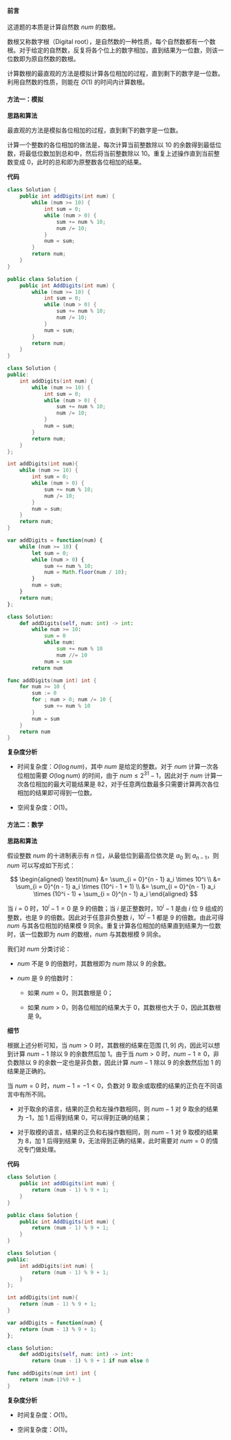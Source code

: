 #### 前言

这道题的本质是计算自然数 $\textit{num}$ 的数根。

数根又称数字根（$\text{Digital root}$），是自然数的一种性质，每个自然数都有一个数根。对于给定的自然数，反复将各个位上的数字相加，直到结果为一位数，则该一位数即为原自然数的数根。

计算数根的最直观的方法是模拟计算各位相加的过程，直到剩下的数字是一位数。利用自然数的性质，则能在 $O(1)$ 的时间内计算数根。

#### 方法一：模拟

**思路和算法**

最直观的方法是模拟各位相加的过程，直到剩下的数字是一位数。

计算一个整数的各位相加的做法是，每次计算当前整数除以 $10$ 的余数得到最低位数，将最低位数加到总和中，然后将当前整数除以 $10$。重复上述操作直到当前整数变成 $0$，此时的总和即为原整数各位相加的结果。

**代码**

```Java [sol1-Java]
class Solution {
    public int addDigits(int num) {
        while (num >= 10) {
            int sum = 0;
            while (num > 0) {
                sum += num % 10;
                num /= 10;
            }
            num = sum;
        }
        return num;
    }
}
```

```C# [sol1-C#]
public class Solution {
    public int AddDigits(int num) {
        while (num >= 10) {
            int sum = 0;
            while (num > 0) {
                sum += num % 10;
                num /= 10;
            }
            num = sum;
        }
        return num;
    }
}
```

```C++ [sol1-C++]
class Solution {
public:
    int addDigits(int num) {
        while (num >= 10) {
            int sum = 0;
            while (num > 0) {
                sum += num % 10;
                num /= 10;
            }
            num = sum;
        }
        return num;
    }
};
```

```C [sol1-C]
int addDigits(int num){
    while (num >= 10) {
        int sum = 0;
        while (num > 0) {
            sum += num % 10;
            num /= 10;
        }
        num = sum;
    }
    return num;
}
```

```JavaScript [sol1-JavaScript]
var addDigits = function(num) {
    while (num >= 10) {
        let sum = 0;
        while (num > 0) {
            sum += num % 10;
            num = Math.floor(num / 10);
        }
        num = sum;
    }
    return num;
};
```

```Python [sol1-Python3]
class Solution:
    def addDigits(self, num: int) -> int:
        while num >= 10:
            sum = 0
            while num:
                sum += num % 10
                num //= 10
            num = sum
        return num
```

```go [sol1-Golang]
func addDigits(num int) int {
    for num >= 10 {
        sum := 0
        for ; num > 0; num /= 10 {
            sum += num % 10
        }
        num = sum
    }
    return num
}
```

**复杂度分析**

- 时间复杂度：$O(\log \textit{num})$，其中 $\textit{num}$ 是给定的整数。对于 $\textit{num}$ 计算一次各位相加需要 $O(\log \textit{num})$ 的时间，由于 $\textit{num} \le 2^{31} - 1$，因此对于 $\textit{num}$ 计算一次各位相加的最大可能结果是 $82$，对于任意两位数最多只需要计算两次各位相加的结果即可得到一位数。

- 空间复杂度：$O(1)$。

#### 方法二：数学

**思路和算法**

假设整数 $\textit{num}$ 的十进制表示有 $n$ 位，从最低位到最高位依次是 $a_0$ 到 $a_{n - 1}$，则 $\textit{num}$ 可以写成如下形式：

$$
\begin{aligned}
\textit{num} &= \sum_{i = 0}^{n - 1} a_i \times 10^i \\
&= \sum_{i = 0}^{n - 1} a_i \times (10^i - 1 + 1) \\
&= \sum_{i = 0}^{n - 1} a_i \times (10^i - 1) + \sum_{i = 0}^{n - 1} a_i
\end{aligned}
$$

当 $i = 0$ 时，$10^i - 1 = 0$ 是 $9$ 的倍数；当 $i$ 是正整数时，$10^i - 1$ 是由 $i$ 位 $9$ 组成的整数，也是 $9$ 的倍数。因此对于任意非负整数 $i$，$10^i - 1$ 都是 $9$ 的倍数。由此可得 $\textit{num}$ 与其各位相加的结果模 $9$ 同余。重复计算各位相加的结果直到结果为一位数时，该一位数即为 $\textit{num}$ 的数根，$\textit{num}$ 与其数根模 $9$ 同余。

我们对 $\textit{num}$ 分类讨论：

- $\textit{num}$ 不是 $9$ 的倍数时，其数根即为 $\textit{num}$ 除以 $9$ 的余数。

- $\textit{num}$ 是 $9$ 的倍数时：

  - 如果 $\textit{num} = 0$，则其数根是 $0$；

  - 如果 $\textit{num} > 0$，则各位相加的结果大于 $0$，其数根也大于 $0$，因此其数根是 $9$。

**细节**

根据上述分析可知，当 $\textit{num} > 0$ 时，其数根的结果在范围 $[1, 9]$ 内，因此可以想到计算 $\textit{num} - 1$ 除以 $9$ 的余数然后加 $1$。由于当 $\textit{num} > 0$ 时，$\textit{num} - 1 \ge 0$，非负数除以 $9$ 的余数一定也是非负数，因此计算 $\textit{num} - 1$ 除以 $9$ 的余数然后加 $1$ 的结果是正确的。

当 $\textit{num} = 0$ 时，$\textit{num} - 1 = -1 < 0$，负数对 $9$ 取余或取模的结果的正负在不同语言中有所不同。

- 对于取余的语言，结果的正负和左操作数相同，则 $\textit{num} - 1$ 对 $9$ 取余的结果为 $-1$，加 $1$ 后得到结果 $0$，可以得到正确的结果；

- 对于取模的语言，结果的正负和右操作数相同，则 $\textit{num} - 1$ 对 $9$ 取模的结果为 $8$，加 $1$ 后得到结果 $9$，无法得到正确的结果，此时需要对 $\textit{num} = 0$ 的情况专门做处理。

**代码**

```Java [sol2-Java]
class Solution {
    public int addDigits(int num) {
        return (num - 1) % 9 + 1;
    }
}
```

```C# [sol2-C#]
public class Solution {
    public int AddDigits(int num) {
        return (num - 1) % 9 + 1;
    }
}
```

```C++ [sol2-C++]
class Solution {
public:
    int addDigits(int num) {
        return (num - 1) % 9 + 1;
    }
};
```

```C [sol2-C]
int addDigits(int num){
    return (num - 1) % 9 + 1;
}
```

```JavaScript [sol2-JavaScript]
var addDigits = function(num) {
    return (num - 1) % 9 + 1;
};
```

```Python [sol2-Python3]
class Solution:
    def addDigits(self, num: int) -> int:
        return (num - 1) % 9 + 1 if num else 0
```

```go [sol2-Golang]
func addDigits(num int) int {
    return (num-1)%9 + 1
}
```

**复杂度分析**

- 时间复杂度：$O(1)$。

- 空间复杂度：$O(1)$。